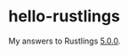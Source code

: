 # hello-rustlings

My answers to Rustlings [5.0.0](https://github.com/rust-lang/rustlings/releases/tag/5.0.0).